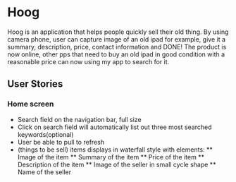 # Hoog
Hoog is an application that helps people quickly sell their old thing. By using camera phone, user can capture image of an old ipad for example, give it a summary, description, price, contact information and DONE! The product is now online, other pps that need to buy an old ipad in good condition with a reasonable price can now using my app to search for it.

## User Stories

### Home screen
* Search field on the navigation bar, full size
* Click on search field will automatically list out three most searched keywords(optional)
* User be able to pull to refresh
* (things to be sell) items displays in waterfall style with elements:
 ** Image of the item
 ** Summary of the item
 ** Price of the item
 ** Description of the item
 ** Image of the seller in small cycle shape
 ** Name of the seller
 
